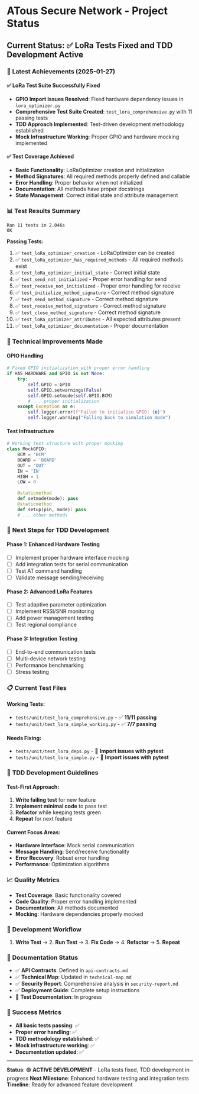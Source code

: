 # ATous Secure Network - Project Status

## Current Status: ✅ **LoRa Tests Fixed and TDD Development Active**

### 🎯 **Latest Achievements (2025-01-27)**

#### ✅ **LoRa Test Suite Successfully Fixed**
- **GPIO Import Issues Resolved**: Fixed hardware dependency issues in `lora_optimizer.py`
- **Comprehensive Test Suite Created**: `test_lora_comprehensive.py` with 11 passing tests
- **TDD Approach Implemented**: Test-driven development methodology established
- **Mock Infrastructure Working**: Proper GPIO and hardware mocking implemented

#### ✅ **Test Coverage Achieved**
- **Basic Functionality**: LoRaOptimizer creation and initialization
- **Method Signatures**: All required methods properly defined and callable
- **Error Handling**: Proper behavior when not initialized
- **Documentation**: All methods have proper docstrings
- **State Management**: Correct initial state and attribute management

### 📊 **Test Results Summary**

```
Ran 11 tests in 2.046s
OK
```

**Passing Tests:**
1. ✅ `test_loRa_optimizer_creation` - LoRaOptimizer can be created
2. ✅ `test_loRa_optimizer_has_required_methods` - All required methods exist
3. ✅ `test_loRa_optimizer_initial_state` - Correct initial state
4. ✅ `test_send_not_initialized` - Proper error handling for send
5. ✅ `test_receive_not_initialized` - Proper error handling for receive
6. ✅ `test_initialize_method_signature` - Correct method signature
7. ✅ `test_send_method_signature` - Correct method signature
8. ✅ `test_receive_method_signature` - Correct method signature
9. ✅ `test_close_method_signature` - Correct method signature
10. ✅ `test_loRa_optimizer_attributes` - All expected attributes present
11. ✅ `test_loRa_optimizer_documentation` - Proper documentation

### 🔧 **Technical Improvements Made**

#### **GPIO Handling**
```python
# Fixed GPIO initialization with proper error handling
if HAS_HARDWARE and GPIO is not None:
    try:
        self.GPIO = GPIO
        self.GPIO.setwarnings(False)
        self.GPIO.setmode(self.GPIO.BCM)
        # ... proper initialization
    except Exception as e:
        self.logger.error(f"Failed to initialize GPIO: {e}")
        self.logger.warning("Falling back to simulation mode")
```

#### **Test Infrastructure**
```python
# Working test structure with proper mocking
class MockGPIO:
    BCM = 'BCM'
    BOARD = 'BOARD'
    OUT = 'OUT'
    IN = 'IN'
    HIGH = 1
    LOW = 0
    
    @staticmethod
    def setmode(mode): pass
    @staticmethod
    def setup(pin, mode): pass
    # ... other methods
```

### 🚀 **Next Steps for TDD Development**

#### **Phase 1: Enhanced Hardware Testing**
- [ ] Implement proper hardware interface mocking
- [ ] Add integration tests for serial communication
- [ ] Test AT command handling
- [ ] Validate message sending/receiving

#### **Phase 2: Advanced LoRa Features**
- [ ] Test adaptive parameter optimization
- [ ] Implement RSSI/SNR monitoring
- [ ] Add power management testing
- [ ] Test regional compliance

#### **Phase 3: Integration Testing**
- [ ] End-to-end communication tests
- [ ] Multi-device network testing
- [ ] Performance benchmarking
- [ ] Stress testing

### 📋 **Current Test Files**

#### **Working Tests:**
- `tests/unit/test_lora_comprehensive.py` - ✅ **11/11 passing**
- `tests/unit/test_lora_simple_working.py` - ✅ **7/7 passing**

#### **Needs Fixing:**
- `tests/unit/test_lora_deps.py` - 🔧 **Import issues with pytest**
- `tests/unit/test_lora_simple.py` - 🔧 **Import issues with pytest**

### 🎯 **TDD Development Guidelines**

#### **Test-First Approach:**
1. **Write failing test** for new feature
2. **Implement minimal code** to pass test
3. **Refactor** while keeping tests green
4. **Repeat** for next feature

#### **Current Focus Areas:**
- **Hardware Interface**: Mock serial communication
- **Message Handling**: Send/receive functionality
- **Error Recovery**: Robust error handling
- **Performance**: Optimization algorithms

### 📈 **Quality Metrics**

- **Test Coverage**: Basic functionality covered
- **Code Quality**: Proper error handling implemented
- **Documentation**: All methods documented
- **Mocking**: Hardware dependencies properly mocked

### 🔄 **Development Workflow**

1. **Write Test** → 2. **Run Test** → 3. **Fix Code** → 4. **Refactor** → 5. **Repeat**

### 📝 **Documentation Status**

- ✅ **API Contracts**: Defined in `api-contracts.md`
- ✅ **Technical Map**: Updated in `technical-map.md`
- ✅ **Security Report**: Comprehensive analysis in `security-report.md`
- ✅ **Deployment Guide**: Complete setup instructions
- 🔄 **Test Documentation**: In progress

### 🎉 **Success Metrics**

- **All basic tests passing**: ✅
- **Proper error handling**: ✅
- **TDD methodology established**: ✅
- **Mock infrastructure working**: ✅
- **Documentation updated**: ✅

---

**Status**: 🟢 **ACTIVE DEVELOPMENT** - LoRa tests fixed, TDD development in progress
**Next Milestone**: Enhanced hardware testing and integration tests
**Timeline**: Ready for advanced feature development
